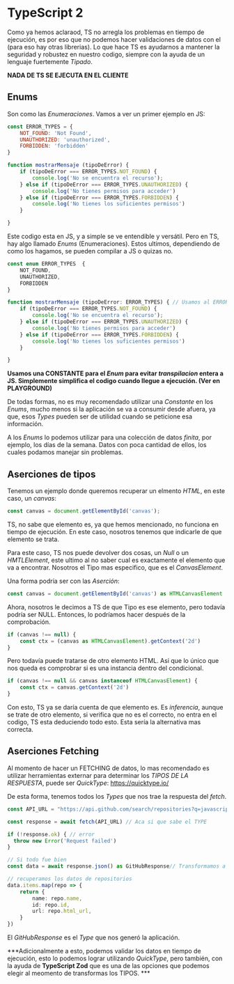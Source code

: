 # TypeScript 2

Como ya hemos aclaraod, TS no arregla los problemas en tiempo de ejecución, es por eso que no podemos hacer validaciones de datos con el (para eso hay otras librerias). Lo que hace TS es ayudarnos a mantener la seguridad y robustez en nuestro codigo, siempre con la ayuda de un lenguaje fuertemente *Tipado*.

**NADA DE TS SE EJECUTA EN EL CLIENTE**


## Enums

Son como las *Enumeraciones*. Vamos a ver un primer ejemplo en JS:


```js
const ERROR_TYPES = {
    NOT_FOUND: 'Not Found',
    UNAUTHORIZED: 'unauthorized',
    FORBIDDEN: 'forbidden'
}

function mostrarMensaje (tipoDeError) {
    if (tipoDeError === ERROR_TYPES.NOT_FOUND) {
        console.log('No se encuentra el recurso');
    } else if (tipoDeError === ERROR_TYPES.UNAUTHORIZED) {
        console.log('No tienes permisos para acceder')
    } else if (tipoDeError === ERROR_TYPES.FORBIDDEN) {
        console.log('No tienes los suficientes permisos')
    }

}
```
Este codigo esta en JS, y a simple se ve entendible y versátil. Pero en TS, hay algo llamado *Enums* (Enumeraciones). Estos ultimos, dependiendo de como los hagamos, se pueden compilar a JS o quizas no.

```ts
const enum ERROR_TYPES  {
    NOT_FOUND,
    UNAUTHORIZED,
    FORBIDDEN
}

function mostrarMensaje (tipoDeError: ERROR_TYPES) { // Usamos al ERROR_TYPES como un tipo
    if (tipoDeError === ERROR_TYPES.NOT_FOUND) {
        console.log('No se encuentra el recurso');
    } else if (tipoDeError === ERROR_TYPES.UNAUTHORIZED) {
        console.log('No tienes permisos para acceder')
    } else if (tipoDeError === ERROR_TYPES.FORBIDDEN) {
        console.log('No tienes los suficientes permisos')
    }

}
```
**Usamos una CONSTANTE para el *Enum* para evitar *transpilacion* entera a JS. Simplemente simplifica el codigo cuando llegue a ejecución. (Ver en PLAYGROUND)**

De todas formas, no es muy recomendado utilizar una *Constante* en los *Enums*, mucho menos si la aplicación se va a consumir desde afuera, ya que, esos *Types* pueden ser de utilidad cuando se peticione esa información.

A los *Enums* lo podemos utilizar para una colección de datos *finita*, por ejemplo, los días de la semana. Datos con poca cantidad de ellos, los cuales podamos manejar sin problemas.


## Aserciones de tipos

Tenemos un ejemplo donde queremos recuperar un elmento *HTML*, en este caso, un *canvas*:

```ts
const canvas = document.getElementById('canvas');
```
TS, no sabe que elemento es, ya que hemos mencionado, no funciona en tiempo de ejecución. En este caso, nosotros tenemos que indicarle de que elemento se trata.

Para este caso, TS nos puede devolver dos cosas, un *Null* o un *HMTLElement*, este ultimo al no saber cual es exactamente el elemento que va a encontrar. Nosotros el Tipo mas especifico, que es el *CanvasElement*.

Una forma podría ser con las *Aserción*:

```ts
const canvas = document.getElementById('canvas') as HTMLCanvasElement
```
Ahora, nosotros le decimos a TS de que Tipo es ese elemento, pero todavía podría ser NULL. Entonces, lo podríamos hacer después de la comprobación.

```ts
if (canvas !== null) {
    const ctx = (canvas as HTMLCanvasElement).getContext('2d')
}
```
Pero todavía puede tratarse de otro elemento HTML. Asi que lo único que nos queda es comprobrar si es una instancia dentro del condicional.

```ts	
if (canvas !== null && canvas instanceof HTMLCanvasElement) {
    const ctx = canvas.getContext('2d')
}
```
Con esto, TS ya se daría cuenta de que elemento es. Es *inferencia*, aunque se trate de otro elemento, si verifica que no es el correcto, no entra en el codigo, TS esta deduciendo todo esto. Esta sería la alternativa mas correcta.


## Aserciones Fetching

Al momento de hacer un FETCHING de datos, lo mas recomendado es utilizar herramientas externar para determinar los *TIPOS DE LA RESPUESTA*, puede ser *QuickType*: https://quicktype.io/

De esta forma, tenemos todos los *Types* que nos trae la respuesta del *fetch*.

```ts
const API_URL = "https://api.github.com/search/repositories?q=javascript"

const response = await fetch(API_URL) // Aca si que sabe el TYPE 

if (!response.ok) { // error
  throw new Error('Request failed')
}

// Si todo fue bien
const data = await response.json() as GitHubResponse// Transformamos a JSON

// recuperamos los datos de repositorios
data.items.map(repo => {
    return {
        name: repo.name,
        id: repo.id,
        url: repo.html_url,
    }
})
```

El *GitHubResponse* es el *Type* que nos generó la aplicación. 

***Adicionalmente a esto, podemos validar los datos en tiempo de ejecución, esto lo podemos lograr utilizando *QuickType*, pero también, con la ayuda de **TypeScript Zod** que es una de las opciones que podemos elegir al meomento de transformas los TIPOS. ***









